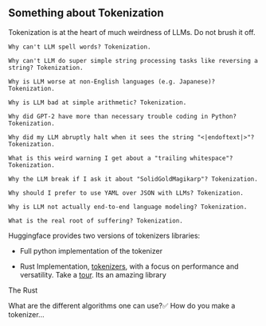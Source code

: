 ## Something about Tokenization

Tokenization is at the heart of much weirdness of LLMs. Do not brush it off.

    Why can't LLM spell words? Tokenization.
    
    Why can't LLM do super simple string processing tasks like reversing a string? Tokenization.
    
    Why is LLM worse at non-English languages (e.g. Japanese)? Tokenization.
    
    Why is LLM bad at simple arithmetic? Tokenization.
    
    Why did GPT-2 have more than necessary trouble coding in Python? Tokenization.
    
    Why did my LLM abruptly halt when it sees the string "<|endoftext|>"? Tokenization.
    
    What is this weird warning I get about a "trailing whitespace"? Tokenization.
    
    Why the LLM break if I ask it about "SolidGoldMagikarp"? Tokenization.
    
    Why should I prefer to use YAML over JSON with LLMs? Tokenization.
    
    Why is LLM not actually end-to-end language modeling? Tokenization.
    
    What is the real root of suffering? Tokenization.

Huggingface provides two versions of tokenizers libraries:

 - Full python implementation of the tokenizer
 
 - Rust Implementation, [tokenizers](https://github.com/huggingface/tokenizers), with a focus on performance and versatility. Take a [tour](https://huggingface.co/docs/tokenizers/quicktour). Its an amazing library

 The Rust

What are the different algorithms one can use?✅
How do you make a tokenizer...

